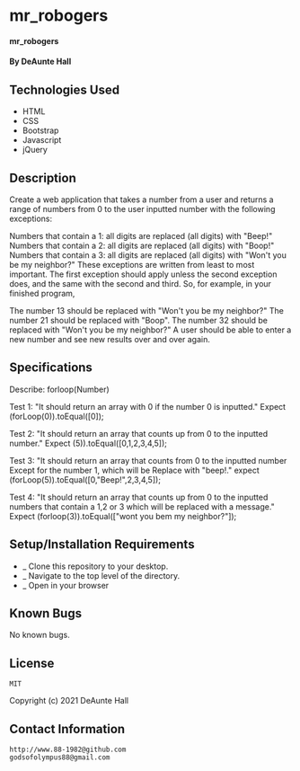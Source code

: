 # mr_robogers

#### mr_robogers

#### By DeAunte Hall

## Technologies Used

* HTML
* CSS
* Bootstrap
* Javascript
* jQuery

## Description
  Create a web application that takes a number from a user and returns a range of numbers from 0 to the user inputted number with the following exceptions:

  Numbers that contain a 1: all digits are replaced (all digits) with "Beep!"
  Numbers that contain a 2: all digits are replaced (all digits) with "Boop!"
  Numbers that contain a 3: all digits are replaced (all digits) with "Won't you be my neighbor?"
  These exceptions are written from least to most important. The first exception should apply unless the second exception does, and the same with the second and third. So, for example, in your finished program,

  The number 13 should be replaced with "Won't you be my neighbor?"
  The number 21 should be replaced with "Boop".
  The number 32 should be replaced with "Won't you be my neighbor?"
  A user should be able to enter a new number and see new results over and over again.

## Specifications
Describe: forloop(Number)

Test 1: "It should return an array with 0 if the number 0 is inputted."
Expect (forLoop(0)).toEqual([0]);

Test 2: "It should return an array that counts up from 0 to the inputted number."
Expect (5)).toEqual([0,1,2,3,4,5]);

Test 3: "It should return an array that counts from 0 to the inputted number Except for the number 1, which will be Replace with "beep!."
expect (forLoop(5)).toEqual([0,"Beep!",2,3,4,5]);

Test 4: "It should return an array that counts up from 0 to the inputted numbers that contain a 1,2 or 3 which will be replaced with a message."
Expect (forloop(3)).toEqual(["wont you bem my neighbor?"]);





## Setup/Installation Requirements

* _ Clone this repository to your desktop. 
* _ Navigate to the top level of the directory.
* _ Open in your browser


## Known Bugs

No known bugs.

## License
	MIT
Copyright (c) 2021 DeAunte Hall

## Contact Information
	http://www.88-1982@github.com
	godsofolympus88@gmail.com	
